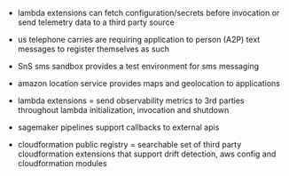 - lambda extensions can fetch configuration/secrets before invocation or send telemetry data to a third party source

- us telephone carries are requiring application to person (A2P) text messages to register themselves as such


- SnS sms sandbox provides a test environment for sms messaging 


- amazon location service provides maps and geolocation to applications 


- lambda extensions = send observability metrics to 3rd parties throughout lambda initialization, invocation and shutdown


- sagemaker pipelines support callbacks to external apis


- cloudformation public registry = searchable set of third party cloudformation extensions that support drift detection, aws config and cloudformation modules



